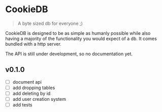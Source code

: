 # CookieDB

> A byte sized db for everyone ;)

CookieDB is designed to be as simple as humanly possible while also having a
majority of the functionality you would expect of a db. It comes bundled with a
http server.

The API is still under development, so no documentation yet.

## v0.1.0

- [ ] document api
- [ ] add dropping tables
- [ ] add deleting by id
- [ ] add user creation system
- [ ] add tests
